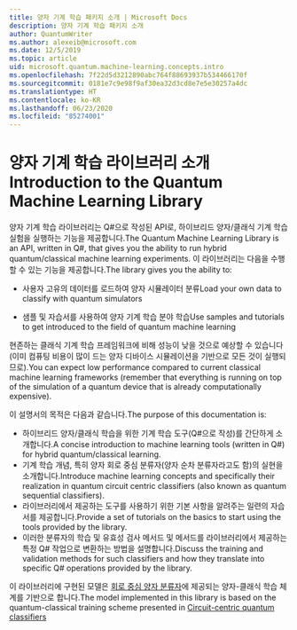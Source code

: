 ```yaml
---
title: 양자 기계 학습 패키지 소개 | Microsoft Docs
description: 양자 기계 학습 패키지 소개
author: QuantumWriter
ms.author: alexeib@microsoft.com
ms.date: 12/5/2019
ms.topic: article
uid: microsoft.quantum.machine-learning.concepts.intro
ms.openlocfilehash: 7f22d5d3212890abc764f88693937b534466170f
ms.sourcegitcommit: 0181e7c9e98f9af30ea32d3cd8e7e5e30257a4dc
ms.translationtype: HT
ms.contentlocale: ko-KR
ms.lasthandoff: 06/23/2020
ms.locfileid: "85274001"
---
```

# <a name="introduction-to-the-quantum-machine-learning-library"></a><span data-ttu-id="92d0d-103">양자 기계 학습 라이브러리 소개</span><span class="sxs-lookup"><span data-stu-id="92d0d-103">Introduction to the Quantum Machine Learning Library</span></span>

<span data-ttu-id="92d0d-104">양자 기계 학습 라이브러리는 Q#으로 작성된 API로, 하이브리드 양자/클래식 기계 학습 실험을 실행하는 기능을 제공합니다.</span><span class="sxs-lookup"><span data-stu-id="92d0d-104">The Quantum Machine Learning Library is an API, written in Q#, that gives you the ability to run hybrid quantum/classical machine learning experiments.</span></span> <span data-ttu-id="92d0d-105">이 라이브러리는 다음을 수행할 수 있는 기능을 제공합니다.</span><span class="sxs-lookup"><span data-stu-id="92d0d-105">The library gives you the ability to:</span></span>

- <span data-ttu-id="92d0d-106">사용자 고유의 데이터를 로드하여 양자 시뮬레이터 분류</span><span class="sxs-lookup"><span data-stu-id="92d0d-106">Load your own data to classify with quantum simulators</span></span>

- <span data-ttu-id="92d0d-107">샘플 및 자습서를 사용하여 양자 기계 학습 분야 학습</span><span class="sxs-lookup"><span data-stu-id="92d0d-107">Use samples and tutorials to get introduced to the field of quantum machine learning</span></span>

<span data-ttu-id="92d0d-108">현존하는 클래식 기계 학습 프레임워크에 비해 성능이 낮을 것으로 예상할 수 있습니다(이미 컴퓨팅 비용이 많이 드는 양자 디바이스 시뮬레이션을 기반으로 모든 것이 실행되므로).</span><span class="sxs-lookup"><span data-stu-id="92d0d-108">You can expect low performance compared to current classical machine learning frameworks (remember that everything is running on top of the simulation of a quantum device that is already computationally expensive).</span></span>

<span data-ttu-id="92d0d-109">이 설명서의 목적은 다음과 같습니다.</span><span class="sxs-lookup"><span data-stu-id="92d0d-109">The purpose of this documentation is:</span></span>

- <span data-ttu-id="92d0d-110">하이브리드 양자/클래식 학습을 위한 기계 학습 도구(Q\#으로 작성)를 간단하게 소개합니다.</span><span class="sxs-lookup"><span data-stu-id="92d0d-110">A concise introduction to machine learning tools (written in Q\#) for hybrid quantum/classical learning.</span></span>
- <span data-ttu-id="92d0d-111">기계 학습 개념, 특히 양자 회로 중심 분류자(양자 순차 분류자라고도 함)의 실현을 소개합니다.</span><span class="sxs-lookup"><span data-stu-id="92d0d-111">Introduce machine learning concepts and specifically their realization in quantum circuit centric classifiers (also known as quantum sequential classifiers).</span></span>
- <span data-ttu-id="92d0d-112">라이브러리에서 제공하는 도구를 사용하기 위한 기본 사항을 알려주는 일련의 자습서를 제공합니다.</span><span class="sxs-lookup"><span data-stu-id="92d0d-112">Provide a set of tutorials on the basics to start using the tools provided by the library.</span></span>
- <span data-ttu-id="92d0d-113">이러한 분류자의 학습 및 유효성 검사 메서드 및 메서드를 라이브러리에서 제공하는 특정 Q\# 작업으로 변환하는 방법을 설명합니다.</span><span class="sxs-lookup"><span data-stu-id="92d0d-113">Discuss the training and validation methods for such classifiers and how they translate into specific Q\# operations provided by the library.</span></span>

<span data-ttu-id="92d0d-114">이 라이브러리에 구현된 모델은 [회로 중심 양자 분류자](https://arxiv.org/abs/1804.00633)에 제공되는 양자-클래식 학습 체계를 기반으로 합니다.</span><span class="sxs-lookup"><span data-stu-id="92d0d-114">The model implemented in this library is based on the quantum-classical training scheme presented in [Circuit-centric quantum classifiers](https://arxiv.org/abs/1804.00633)</span></span>
